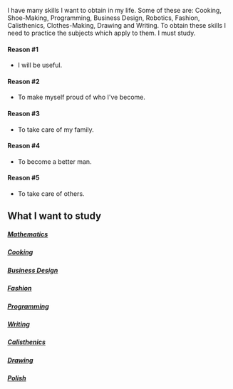 I have many skills I want to obtain in my life. Some of these are: Cooking, Shoe-Making, Programming, Business Design, Robotics, Fashion, Calisthenics, Clothes-Making, Drawing and Writing. To obtain these skills I need to practice the subjects which apply to them. I must study. 

#### Reason #1
- I will be useful.
#### Reason #2
- To make myself proud of who I've become.
#### Reason #3
- To take care of my family.
#### Reason #4
- To become a better man.

#### Reason #5
- To take care of others.

## What I want to study
##### [Mathematics](Mathematics%20Manifesto.md)
##### [Cooking](Cooking%20Manifesto.md)
##### [Business Design](Business%20Design%20Manifesto.md)
##### [Fashion](Fashion%20Manifesto.md)
##### [Programming](Programming%20Manifesto.md)
##### [Writing](Writing%20Manifesto.md)
##### [Calisthenics](Calisthenics%20Manifesto.md)
##### [Drawing](Drawing%20Manifesto.md)
##### [Polish](Polish%20Learning%20Manifesto.md)
